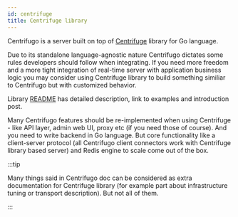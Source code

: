 ```yaml
---
id: centrifuge
title: Centrifuge library
---
```


Centrifugo is a server built on top of [Centrifuge](https://github.com/centrifugal/centrifuge) library for Go language.

Due to its standalone language-agnostic nature Centrifugo dictates some rules developers should follow when integrating. If you need more freedom and a more tight integration of real-time server with application business logic you may consider using Centrifuge library to build something similiar to Centrifugo but with customized behavior.

Library [README](https://github.com/centrifugal/centrifuge#readme) has detailed description, link to examples and introduction post.

Many Centrifugo features should be re-implemented when using Centrifuge - like API layer, admin web UI, proxy etc (if you need those of course). And you need to write backend in Go language. But core functionality like a client-server protocol (all Centrifugo client connectors work with Centrifuge library based server) and Redis engine to scale come out of the box.

:::tip

Many things said in Centrifugo doc can be considered as extra documentation for Centrifuge library (for example part about infrastructure tuning or transport description). But not all of them.

:::
